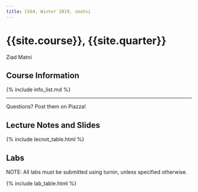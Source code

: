 ```yaml
---
title: CS64, Winter 2019, zmatni
---
```


# {{site.course}}, {{site.quarter}}

Ziad Matni

## Course Information

{% include info_list.md %}


---------------------
Questions? Post them on Piazza!

## Lecture Notes and Slides

{% include lecnot_table.html %}

## Labs

NOTE: All labs must be submitted using turnin, unless specified otherwise.

{% include lab_table.html %}


